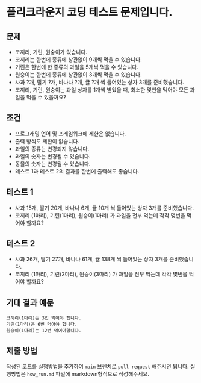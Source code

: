 # 플리크라운지 코딩 테스트 문제입니다.

## 문제
* 코끼리, 기린, 원숭이가 있습니다.
* 코끼리는 한번에 종류에 상관없이 9개씩 먹을 수 있습니다.
* 기린은 한번에 한 종류의 과일을 5개씩 먹을 수 있습니다.
* 원숭이는 한번에 종류에 상관없이 3개씩 먹을 수 있습니다.
* 사과 ?개, 딸기 ?개, 바나나 ?개, 귤 ?개 씩 들어있는 상자 3개를 준비했습니다.
* 코끼리, 기린, 원숭이는 과일 상자를 1개씩 받았을 때, 최소한 몇번을 먹어야 모든 과일을 먹을 수 있을까요?

## 조건
* 프로그래밍 언어 및 프레임워크에 제한은 없습니다.
* 출력 방식도 제한이 없습니다.
* 과일의 종류는 변경되지 않습니다.
* 과일의 숫자는 변경될 수 있습니다.
* 동물의 숫자는 변경될 수 있습니다.
* 테스트 1과 테스트 2의 결과를 한번에 출력해도 좋습니다.

## 테스트 1
* 사과 15개, 딸기 20개, 바나나 6개, 귤 10개 씩 들어있는 상자 3개를 준비했습니다.
* 코끼리 (1마리), 기린(1마리), 원숭이(1마리) 가 과일을 전부 먹는데 각각 몇번을 먹어야 할까요?

## 테스트 2
* 사과 26개, 딸기 27개, 바나나 61개, 귤 138개 씩 들어있는 상자 3개를 준비했습니다.
* 코끼리 (1마리), 기린(2마리), 원숭이(3마리) 가 과일을 전부 먹는데 각각 몇번을 먹어야 할까요?

## 기대 결과 예문

```shell
코끼리(1마리)는 3번 먹어야 합니다.
기린(1마리)은 6번 먹어야 합니다.
원숭이(1마리)는 12번 먹어야합니다.
```

## 제출 방법

작성된 코드를 실행방법을 추가하여 `main` 브렌치로 `pull request` 해주시면 됩니다.
실행방법은 `how_run.md` 파일에 markdown형식으로 작성해주세요.
